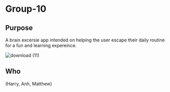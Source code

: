 # Group-10 




## Purpose
A brain excersie app intended on helping the user escape their daily routine for a fun and learning expereince. 



![download (11)](https://user-images.githubusercontent.com/76184416/113340634-c41de800-92f1-11eb-812c-cfa6bb84c33d.png)


## Who
(Harry, Anh, Matthew)
